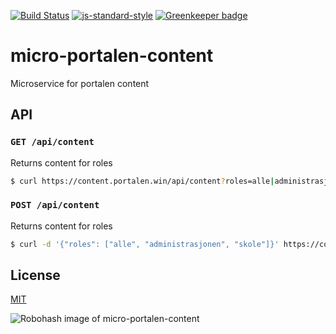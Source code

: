 [![Build Status](https://travis-ci.org/telemark/micro-portalen-content.svg?branch=master)](https://travis-ci.org/telemark/micro-portalen-content)
[![js-standard-style](https://img.shields.io/badge/code%20style-standard-brightgreen.svg?style=flat)](https://github.com/feross/standard)
[![Greenkeeper badge](https://badges.greenkeeper.io/telemark/micro-portalen-content.svg)](https://greenkeeper.io/)

# micro-portalen-content

Microservice for portalen content

## API

### `GET /api/content`

Returns content for roles

```bash
$ curl https://content.portalen.win/api/content?roles=alle|administrasjonen|skole
```

### `POST /api/content`

Returns content for roles

```bash
$ curl -d '{"roles": ["alle", "administrasjonen", "skole"]}' https://content.portalen.win/api/content
```

## License

[MIT](LICENSE)

![Robohash image of micro-portalen-content](https://robots.kebabstudios.party/micro-portalen-content.png "Robohash image of micro-portalen-content")
